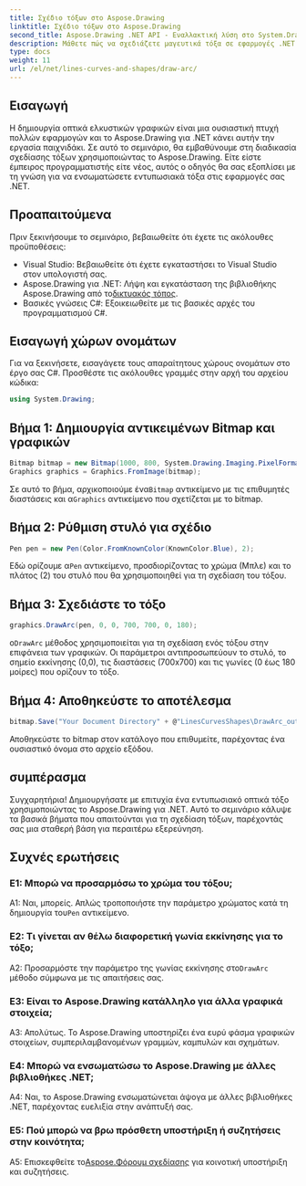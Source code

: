 ```yaml
---
title: Σχέδιο τόξων στο Aspose.Drawing
linktitle: Σχέδιο τόξων στο Aspose.Drawing
second_title: Aspose.Drawing .NET API - Εναλλακτική λύση στο System.Drawing.Common
description: Μάθετε πώς να σχεδιάζετε μαγευτικά τόξα σε εφαρμογές .NET χρησιμοποιώντας το Aspose.Drawing. Ακολουθήστε τον βήμα προς βήμα οδηγό μας για εντυπωσιακά οπτικά αποτελέσματα.
type: docs
weight: 11
url: /el/net/lines-curves-and-shapes/draw-arc/
---
```

## Εισαγωγή

Η δημιουργία οπτικά ελκυστικών γραφικών είναι μια ουσιαστική πτυχή πολλών εφαρμογών και το Aspose.Drawing για .NET κάνει αυτήν την εργασία παιχνιδάκι. Σε αυτό το σεμινάριο, θα εμβαθύνουμε στη διαδικασία σχεδίασης τόξων χρησιμοποιώντας το Aspose.Drawing. Είτε είστε έμπειρος προγραμματιστής είτε νέος, αυτός ο οδηγός θα σας εξοπλίσει με τη γνώση για να ενσωματώσετε εντυπωσιακά τόξα στις εφαρμογές σας .NET.

## Προαπαιτούμενα

Πριν ξεκινήσουμε το σεμινάριο, βεβαιωθείτε ότι έχετε τις ακόλουθες προϋποθέσεις:

- Visual Studio: Βεβαιωθείτε ότι έχετε εγκαταστήσει το Visual Studio στον υπολογιστή σας.
-  Aspose.Drawing για .NET: Λήψη και εγκατάσταση της βιβλιοθήκης Aspose.Drawing από το[δικτυακός τόπος](https://releases.aspose.com/drawing/net/).
- Βασικές γνώσεις C#: Εξοικειωθείτε με τις βασικές αρχές του προγραμματισμού C#.

## Εισαγωγή χώρων ονομάτων

Για να ξεκινήσετε, εισαγάγετε τους απαραίτητους χώρους ονομάτων στο έργο σας C#. Προσθέστε τις ακόλουθες γραμμές στην αρχή του αρχείου κώδικα:

```csharp
using System.Drawing;
```

## Βήμα 1: Δημιουργία αντικειμένων Bitmap και γραφικών

```csharp
Bitmap bitmap = new Bitmap(1000, 800, System.Drawing.Imaging.PixelFormat.Format32bppPArgb);
Graphics graphics = Graphics.FromImage(bitmap);
```

 Σε αυτό το βήμα, αρχικοποιούμε ένα`Bitmap` αντικείμενο με τις επιθυμητές διαστάσεις και α`Graphics` αντικείμενο που σχετίζεται με το bitmap.

## Βήμα 2: Ρύθμιση στυλό για σχέδιο

```csharp
Pen pen = new Pen(Color.FromKnownColor(KnownColor.Blue), 2);
```

 Εδώ ορίζουμε α`Pen` αντικείμενο, προσδιορίζοντας το χρώμα (Μπλε) και το πλάτος (2) του στυλό που θα χρησιμοποιηθεί για τη σχεδίαση του τόξου.

## Βήμα 3: Σχεδιάστε το τόξο

```csharp
graphics.DrawArc(pen, 0, 0, 700, 700, 0, 180);
```

 ο`DrawArc` μέθοδος χρησιμοποιείται για τη σχεδίαση ενός τόξου στην επιφάνεια των γραφικών. Οι παράμετροι αντιπροσωπεύουν το στυλό, το σημείο εκκίνησης (0,0), τις διαστάσεις (700x700) και τις γωνίες (0 έως 180 μοίρες) που ορίζουν το τόξο.

## Βήμα 4: Αποθηκεύστε το αποτέλεσμα

```csharp
bitmap.Save("Your Document Directory" + @"LinesCurvesShapes\DrawArc_out.png");
```

Αποθηκεύστε το bitmap στον κατάλογο που επιθυμείτε, παρέχοντας ένα ουσιαστικό όνομα στο αρχείο εξόδου.

## συμπέρασμα

Συγχαρητήρια! Δημιουργήσατε με επιτυχία ένα εντυπωσιακό οπτικά τόξο χρησιμοποιώντας το Aspose.Drawing για .NET. Αυτό το σεμινάριο κάλυψε τα βασικά βήματα που απαιτούνται για τη σχεδίαση τόξων, παρέχοντάς σας μια σταθερή βάση για περαιτέρω εξερεύνηση.

## Συχνές ερωτήσεις

### Ε1: Μπορώ να προσαρμόσω το χρώμα του τόξου;

 Α1: Ναι, μπορείς. Απλώς τροποποιήστε την παράμετρο χρώματος κατά τη δημιουργία του`Pen` αντικείμενο.

### Ε2: Τι γίνεται αν θέλω διαφορετική γωνία εκκίνησης για το τόξο;

 A2: Προσαρμόστε την παράμετρο της γωνίας εκκίνησης στο`DrawArc` μέθοδο σύμφωνα με τις απαιτήσεις σας.

### Ε3: Είναι το Aspose.Drawing κατάλληλο για άλλα γραφικά στοιχεία;

Α3: Απολύτως. Το Aspose.Drawing υποστηρίζει ένα ευρύ φάσμα γραφικών στοιχείων, συμπεριλαμβανομένων γραμμών, καμπυλών και σχημάτων.

### Ε4: Μπορώ να ενσωματώσω το Aspose.Drawing με άλλες βιβλιοθήκες .NET;

A4: Ναι, το Aspose.Drawing ενσωματώνεται άψογα με άλλες βιβλιοθήκες .NET, παρέχοντας ευελιξία στην ανάπτυξή σας.

### Ε5: Πού μπορώ να βρω πρόσθετη υποστήριξη ή συζητήσεις στην κοινότητα;

 A5: Επισκεφθείτε το[Aspose.Φόρουμ σχεδίασης](https://forum.aspose.com/c/diagram/17) για κοινοτική υποστήριξη και συζητήσεις.